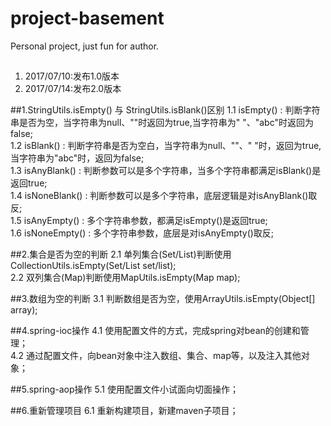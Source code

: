 # project-basement
Personal project, just fun for author.

##
1. 2017/07/10:发布1.0版本
2. 2017/07/14:发布2.0版本

##1.StringUtils.isEmpty() 与 StringUtils.isBlank()区别
1.1 isEmpty() : 判断字符串是否为空，当字符串为null、""时返回为true,当字符串为" "、"abc"时返回为false;<br/>
1.2 isBlank() : 判断字符串是否为空白，当字符串为null、""、" "时，返回为true,当字符串为"abc"时，返回为false;<br/>
1.3 isAnyBlank() : 判断参数可以是多个字符串，当多个字符串都满足isBlank()是返回true;<br/>
1.4 isNoneBlank() : 判断参数可以是多个字符串，底层逻辑是对isAnyBlank()取反;<br/>
1.5 isAnyEmpty() : 多个字符串参数，都满足isEmpty()是返回true;<br/>
1.6 isNoneEmpty() : 多个字符串参数，底层是对isAnyEmpty()取反;<br/>

##2.集合是否为空的判断
2.1 单列集合(Set/List)判断使用CollectionUtils.isEmpty(Set/List set/list);<br/>
2.2 双列集合(Map)判断使用MapUtils.isEmpty(Map map);<br/>

##3.数组为空的判断
3.1 判断数组是否为空，使用ArrayUtils.isEmpty(Object[] array);<br/>

##4.spring-ioc操作
4.1 使用配置文件的方式，完成spring对bean的创建和管理；<br/>
4.2 通过配置文件，向bean对象中注入数组、集合、map等，以及注入其他对象；<br/>

##5.spring-aop操作
5.1 使用配置文件小试面向切面操作；<br/>

##6.重新管理项目
6.1 重新构建项目，新建maven子项目；<br/>